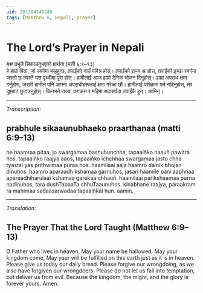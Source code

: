 ```yaml
---
uid: 201304141249
tags: [Matthew 6, Nepali, prayer]
---
```


# The Lord’s Prayer in Nepali

<div lang="ne">
## प्रभुले सिकाउनुभएको प्रार्थना (मत्ती ६:९–१३)

<div class="poem">
हे हाम्रा पिता, जो स्वर्गमा बस्नुहुन्छ,  
तपाईंको नाउँ पवित्र होस्।  
तपाईंको राज्य आओस्,  
तपाईंको इच्छा स्वर्गमा जस्तो छ त्यस्तै यस पृथ्वीमा पूरा होस्।  
हामीलाई आज हाम्रो दैनिक भोजन दिनुहोस्।  
हाम्रा अपराध क्षमा गर्नुहोस्,  
जसरी हामीले पनि आफ्ना अपराधीहरूलाई क्षमा गरेका छौं।  
हामीलाई परीक्षामा पर्न नदिनुहोस्,  
तर दुष्टबाट छुटाउनुहोस्।  
किनभने राज्य, पराक्रम र महिमा सदासर्वदा तपाईंकै हुन्।  
आमिन्।
</div></div>

---- 

*Transcription:*

## prabhule sikaaunubhaeko praarthanaa (matti 6:9–13)

<div class="poem">
he haamraa pitaa, jo swargamaa basnuhunchha,  
tapaaiñko naauñ pawitra hos.  
tapaaiñko raajya aaos,  
tapaaiñko ichchhaa swargamaa jasto chha tyastai yas prithwimaa puraa hos.  
haamilaai aaja haamro dainik bhojan dinuhos.  
haamro aparaadh kshamaa garnuhos,  
jasari haamile pani aaphnaa aparaadhiharulaai kshamaa garekaa chhauñ.  
haamilaai parikshaamaa parna nadinuhos,  
tara dushTabaaTa chhuTaaunuhos.  
kinabhane raajya, paraakram ra mahimaa sadaasarwadaa tapaaiñkai hun.  
aamin.
</div>

---- 

*Translation:*

## The Prayer That the Lord Taught (Matthew 6:9–13)

<div class="poem">
O Father who lives in heaven,  
May your name be hallowed.  
May your kingdom come,  
May your will be fulfilled on this earth just as it is in heaven.  
Please give us today our daily bread.  
Please forgive our wrongdoing,  
as we also have forgiven our wrongdoers.  
Please do not let us fall into temptation,  
but deliver us from evil.  
Because the kingdom, the might, and the glory is forever yours.  
Amen.
</div>
